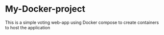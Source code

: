 # My-Docker-project
This is a simple voting web-app using Docker compose to create containers to host the application
